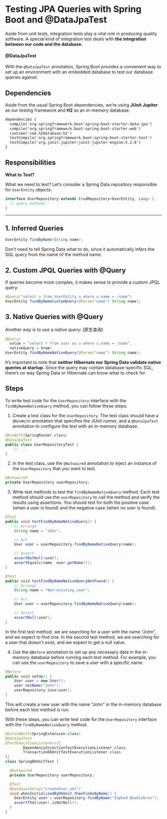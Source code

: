 # Testing JPA Queries with Spring Boot and @DataJpaTest

Aside from unit tests, integration tests play a vital role in producing quality software. A special kind of integration test deals with **the integration between our code and the database.**



#### @DataJpaTest

With the `@DataJpaTest` annotation, Spring Boot provides a convenient way to set up an environment with an embedded database to test our database queries against.



## Dependencies

Aside from the usual Spring Boot dependencies, we’re using **JUnit Jupiter** as our testing framework and **H2** as an in-memory database.

```xml
dependencies {
  compile('org.springframework.boot:spring-boot-starter-data-jpa')
  compile('org.springframework.boot:spring-boot-starter-web')
  runtime('com.h2database:h2')
  testCompile('org.springframework.boot:spring-boot-starter-test')
  testCompile('org.junit.jupiter:junit-jupiter-engine:5.2.0')
}
```



## Responsibilities

**What to Test?**

What we need to test? Let’s consider a Spring Data repository responsible for `UserEntity` objects:

```java
interface UserRepository extends CrudRepository<UserEntity, Long> {
  // query methods
}
```



___

## 1. Inferred Queries

```java
UserEntity findByName(String name);
```

Don’t need to tell Spring Data what to do, since it automatically infers the SQL query from the name of the method name.



## 2. Custom JPQL Queries with @Query

If queries become more complex, it makes sense to provide a custom JPQL query:

```java
@Query("select u from UserEntity u where u.name = :name")
UserEntity findByNameCustomQuery(@Param("name") String name);
```



## 3. Native Queries with @Query

Another way is to use a *native query*: (原生查询)

```java
@Query(
  value = "select * from user as u where u.name = :name",
  nativeQuery = true)
UserEntity findByNameNativeQuery(@Param("name") String name);
```

It’s important to note that **neither Hibernate nor Spring Data validate native queries at startup**. Since the query may contain database-specific SQL, there’s no way Spring Data or Hibernate can know what to check for.



## Steps

To write test code for the `UserRepository` interface with the `findByNameNativeQuery` method, you can follow these steps:

1. Create a test class for the `UserRepository`. The test class should have a `@RunWith` annotation that specifies the JUnit runner, and a `@DataJpaTest` annotation to configure the test with an in-memory database.

```java
@RunWith(SpringRunner.class)
@DataJpaTest
public class UserRepositoryTest {
    // ...
}
```

2. In the test class, use the `@Autowired` annotation to inject an instance of the `UserRepository` that you want to test.

```java
@Autowired
private UserRepository userRepository;
```

3. Write test methods to test the `findByNameNativeQuery` method. Each test method should use the `userRepository` to call the method and verify the results using assertions. You should test for both the positive case (when a user is found) and the negative case (when no user is found).

```java
@Test
public void testFindByNameNativeQuery() {
    // Arrange
    String name = "John";

    // Act
    User user = userRepository.findByNameNativeQuery(name);

    // Assert
    assertNotNull(user);
    assertEquals(name, user.getName());
}

@Test
public void testFindByNameNativeQueryNotFound() {
    // Arrange
    String name = "Non-existing user";

    // Act
    User user = userRepository.findByNameNativeQuery(name);

    // Assert
    assertNull(user);
}
```

In the first test method, we are searching for a user with the name "John", and we expect to find one. In the second test method, we are searching for a user that doesn't exist, and we expect to get a null value.

4. Use the `@Before` annotation to set up any necessary data in the in-memory database before running each test method. For example, you can use the `userRepository` to save a user with a specific name.

```java
@Before
public void setUp() {
    User user = new User();
    user.setName("John");
    userRepository.save(user);
}
```

This will create a new user with the name "John" in the in-memory database before each test method is run.

With these steps, you can write test code for the `UserRepository` interface with the `findByNameNativeQuery` method.



```java
@ExtendWith(SpringExtension.class)
@DataJpaTest
@TestExecutionListeners({
        DependencyInjectionTestExecutionListener.class,
        TransactionDbUnitTestExecutionListener.class
})
class SpringDbUnitTest {

  @Autowired
  private UserRepository userRepository;

  @Test
  @DatabaseSetup("createUser.xml")
  void whenInitializedByDbUnit_thenFindsByName() {
    UserEntity user = userRepository.findByName("Zaphod Beeblebrox");
    assertThat(user).isNotNull();
  }
}
```

